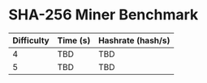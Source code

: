 # SHA-256 Miner Benchmark

| Difficulty | Time (s) | Hashrate (hash/s) |
|------------|----------|--------------------|
| 4          | TBD      | TBD                |
| 5          | TBD      | TBD                |
